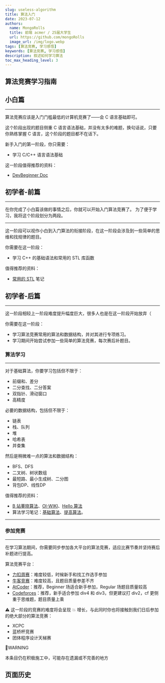 ```yaml
---
slug: useless-algorithm
title: 算法入门
date: 2023-07-12
authors:
  name: MongoRolls
  title: 前端 acmer / 25届大学生
  url: https://github.com/mongoRolls
  image_url: /img/logo.webp
tags: [算法竞赛, 学习感悟]
keywords: [算法竞赛, 学习感悟]
description: 叙述如何学习算法
toc_max_heading_level: 3
---
```


<!-- truncate -->
## 算法竞赛学习指南 [​](#算法竞赛学习指南)

## 小白篇 [​](#小白篇)

* * *

算法竞赛应该是入门门槛最低的计算机竞赛了——会 C 语言基础即可。

这个阶段出现的题目侧重 C 语言语法基础，并没有太多的难题，换句话说，只要你熟练掌握 C 语言，这个阶段的题目都不在话下。

新手入门的第一阶段，你只需要：

+ 学习 C/C++ 语言语法基础

这一阶段值得推荐的资料：

+ [DevBeginner Doc](https://www.frexlink.cn/)

## 初学者-前篇 [​](#初学者-前篇)

* * *

在你完成了小白篇该做的事情之后，你就可以开始入门算法竞赛了。 为了便于学习，我将这个阶段划分为两段。

* * *

这一阶段可以视作小白到入门算法的衔接阶段，在这一阶段会涉及到一些简单的思维和找规律的题目。

你需要在这一阶段：

+ 学习 C++ 的基础语法和常用的 STL 库函数

值得推荐的资料：

+ [常用的 STL](https://lys2021.com/?p=1075) 笔记

## 初学者-后篇 [​](#初学者-后篇)

* * *

这一阶段相较上一阶段难度提升幅度巨大，很多人也是在这一阶段开始放弃（

你需要在这一阶段：

+ 学习算法竞赛常用的算法和数据结构，并对其进行专项练习。
+ 学习期间开始尝试参加一些简单的算法竞赛，每次赛后补题目。

### 算法学习 [​](#算法学习)

* * *

对于基础算法，你要学习包括但不限于：

+ 前缀和、差分
+ 二分查找、二分答案
+ 双指针、滑动窗口
+ 高精度

必要的数据结构，包括但不限于：

+ 链表
+ 栈、队列
+ 堆
+ 哈希表
+ 并查集

然后是稍微难一点的算法和数据结构：

+ BFS、DFS
+ 二叉树、树状数组
+ 最短路、最小生成树、二分图
+ 背包DP、线性DP

值得推荐的资料：

+ [B 站董晓算法](https://space.bilibili.com/517494241/video)、[OI-WIKI](https://oi-wiki.org/)、[Hello 算法](https://www.hello-algo.com/)
+ 算法学习笔记：[基础算法](https://lys2021.com/?cat=10)、[提高算法](https://lys2021.com/?cat=77)。

* * *

### 参加竞赛 [​](#参加竞赛)

* * *

在学习算法期间，你需要同步参加各大平台的算法竞赛，适应比赛节奏并坚持赛后补题进行提高。

算法竞赛平台：

+ [力扣周赛](https://leetcode.cn/contest/)：难度较低，时候新手和找工作选手参加
+ [牛客竞赛](https://ac.nowcoder.com/)：难度较高，且题目质量参差不齐
+ [AtCoder](https://atcoder.jp/)：推荐，Beginner 场适合新手参加，Regular 场题目质量较高
+ [Codeforces](https://codeforces.com/)：推荐，新手适合参加 div4 和 div3，但更建议打 div2，cf 更侧重于思维题，题目质量上乘

⚠️ 这一阶段的竞赛的难度将会呈现 💥 增长，与此同时你也将接触到我们日后参加的绝大部分的算法竞赛：

+ XCPC
+ 蓝桥杯竞赛
+ 团体程序设计天梯赛

🚧WARNING

本条目仍在积极施工中，可能存在遗漏或不完善的地方

## 页面历史[](#页面历史)

